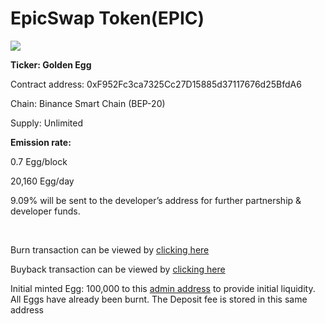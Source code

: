 # EpicSwap Token\(EPIC\)

![](https://gblobscdn.gitbook.com/assets%2F-MT5Nug3dG0o_JI3n0I1%2F-MTBafGu9RBJ_Zjx_cY8%2F-MTBamCxOQ5JZSkHhHB0%2Fegg200x200.png?alt=media&token=16ed474d-6e39-4a29-bbe9-fa5c9ef70150)

**Ticker: Golden Egg**

Contract address: 0xF952Fc3ca7325Cc27D15885d37117676d25BfdA6

Chain: Binance Smart Chain \(BEP-20\)

Supply: Unlimited

**Emission rate:**

0.7 Egg/block

20,160 Egg/day

9.09% will be sent to the developer’s address for further partnership & developer funds.

​

Burn transaction can be viewed by [clicking here](https://bscscan.com/token/0xF952Fc3ca7325Cc27D15885d37117676d25BfdA6?a=0x000000000000000000000000000000000000dead)​

Buyback transaction can be viewed by [clicking here](https://bscscan.com/token/0xf952fc3ca7325cc27d15885d37117676d25bfda6?a=0xEfB826Ab5D566DB9d5Af50e17B0cEc5A60c18AA3)​

Initial minted Egg: 100,000 to this [admin address](https://bscscan.com/address/0xEfB826Ab5D566DB9d5Af50e17B0cEc5A60c18AA3#tokentxns) to provide initial liquidity. All Eggs have already been burnt. The Deposit fee is stored in this same address

